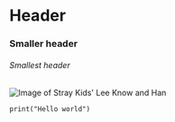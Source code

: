 # Header

### Smaller header

###### Smallest header

![Image of Stray Kids' Lee Know and Han](https://dk2dv4ezy246u.cloudfront.net/widgets/sSvAnoKFS09_large.jpg)

```
print("Hello world")
```
